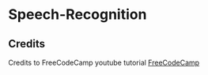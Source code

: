 # Speech-Recognition

## Credits

Credits to FreeCodeCamp youtube tutorial [FreeCodeCamp](https://www.youtube.com/watch?v=mYUyaKmvu6Y&list=WL&index=21&t=40s) 
